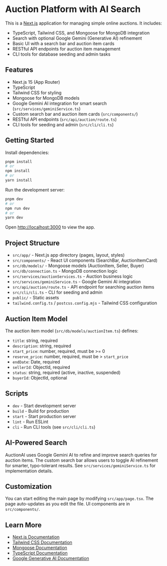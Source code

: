 # Auction Platform with AI Search

This is a [Next.js](https://nextjs.org) application for managing simple online auctions. It includes:

- TypeScript, Tailwind CSS, and Mongoose for MongoDB integration
- Search with optional Google Gemini (Generative AI) refinement
- Basic UI with a search bar and auction item cards
- RESTful API endpoints for auction item management
- CLI tools for database seeding and admin tasks

## Features

- Next.js 15 (App Router)
- TypeScript
- Tailwind CSS for styling
- Mongoose for MongoDB models
- Google Gemini AI integration for smart search (`src/services/geminiService.ts`)
- Custom search bar and auction item cards (`src/components/`)
- RESTful API endpoints (`src/api/auction/route.ts`)
- CLI tools for seeding and admin (`src/cli/cli.ts`)

## Getting Started

Install dependencies:

```bash
pnpm install
# or
npm install
# or
yarn install
```

Run the development server:

```bash
pnpm dev
# or
npm run dev
# or
yarn dev
```

Open [http://localhost:3000](http://localhost:3000) to view the app.

## Project Structure

- `src/app/` - Next.js app directory (pages, layout, styles)
- `src/components/` - React UI components (SearchBar, AuctionItemCard)
- `src/db/models/` - Mongoose models (AuctionItem, Seller, Buyer)
- `src/db/connection.ts` - MongoDB connection logic
- `src/services/auctionServices.ts` - Auction business logic
- `src/services/geminiService.ts` - Google Gemini AI integration
- `src/api/auction/route.ts` - API endpoint for searching auction items
- `src/cli/cli.ts` - CLI for seeding and admin
- `public/` - Static assets
- `tailwind.config.ts` / `postcss.config.mjs` - Tailwind CSS configuration

## Auction Item Model

The auction item model (`src/db/models/auctionItem.ts`) defines:

- `title`: string, required
- `description`: string, required
- `start_price`: number, required, must be >= 0
- `reserve_price`: number, required, must be > `start_price`
- `endDate`: Date, required
- `sellerId`: ObjectId, required
- `status`: string, required (active, inactive, suspended)
- `buyerId`: ObjectId, optional

## Scripts

- `dev` - Start development server
- `build` - Build for production
- `start` - Start production server
- `lint` - Run ESLint
- `cli` - Run CLI tools (see `src/cli/cli.ts`)

## AI-Powered Search

AuctionAI uses Google Gemini AI to refine and improve search queries for auction items. The custom search bar allows users to toggle AI refinement for smarter, typo-tolerant results. See `src/services/geminiService.ts` for implementation details.

## Customization

You can start editing the main page by modifying `src/app/page.tsx`. The page auto-updates as you edit the file. UI components are in `src/components/`.

## Learn More

- [Next.js Documentation](https://nextjs.org/docs)
- [Tailwind CSS Documentation](https://tailwindcss.com/docs)
- [Mongoose Documentation](https://mongoosejs.com/docs/guide.html)
- [TypeScript Documentation](https://www.typescriptlang.org/docs/)
- [Google Generative AI Documentation](https://ai.google.dev/docs)
